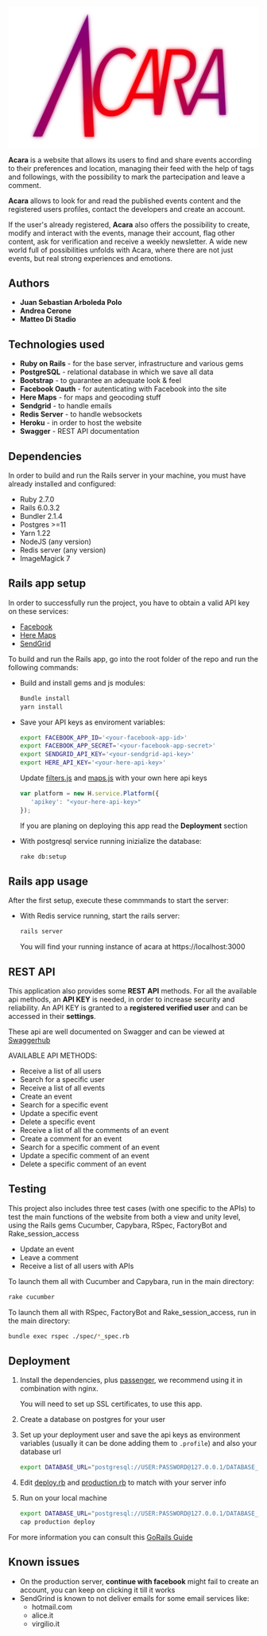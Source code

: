 ![Logo](public/logo.png)

**Acara** is a website that allows its users to find and share events according to their preferences and location, managing their feed with the help of tags and followings, with the possibility to mark the partecipation and leave a comment.

**Acara** allows to look for and read the published events content and the registered users profiles, contact the developers and create an account.

If the user's already registered, **Acara** also offers the possibility to create, modify and interact with the events, manage their account, flag other content, ask for verification and receive a weekly newsletter.
A wide new world full of possibilities unfolds with Acara, where there are not just events, but real strong experiences and emotions.



## Authors

- **Juan Sebastian Arboleda Polo**
- **Andrea Cerone**
- **Matteo Di Stadio**


## Technologies used
- **Ruby on Rails** - for the base server, infrastructure and various gems
- **PostgreSQL** - relational database in which we save all data
- **Bootstrap** - to guarantee an adequate look & feel
- **Facebook Oauth** - for autenticating with Facebook into the site
- **Here Maps** - for maps and geocoding stuff
- **Sendgrid** - to handle emails
- **Redis Server** - to handle websockets
- **Heroku** - in order to host the website
- **Swagger** - REST API documentation


## Dependencies
In order to build and run the Rails server in your machine, you must have already installed and configured:
- Ruby 2.7.0
- Rails 6.0.3.2
- Bundler 2.1.4
- Postgres >=11
- Yarn 1.22
- NodeJS (any version)
- Redis server (any version)
- ImageMagick 7


## Rails app setup

In order to successfully run the project, you have to obtain a valid API key on these services:
- [Facebook](https://developers.facebook.com/)
- [Here Maps](https://developer.here.com/)
- [SendGrid](https://sendgrid.com/)

To build and run the Rails app, go into the root folder of the repo and run the following commands:

- Build and install gems and js modules:
  ```sh
  Bundle install
  yarn install
  ```

- Save your API keys as enviroment variables: 
  ```sh
  export FACEBOOK_APP_ID='<your-facebook-app-id>'
  export FACEBOOK_APP_SECRET='<your-facebook-app-secret>'
  export SENDGRID_API_KEY='<your-sendgrid-api-key>'
  export HERE_API_KEY='<your-here-api-key>'
  ```
  Update [filters.js](app/assets/js/filters.js) and [maps.js](app/assets/js/maps.js) with your own here api keys
    ``` javascript
    var platform = new H.service.Platform({
       'apikey': "<your-here-api-key>"
    });
    ```
  If you are planing on deploying this app read the **Deployment** section

- With postgresql service running inizialize the database:

  ```sh
  rake db:setup
  ```
  
## Rails app usage

After the first setup, execute these commmands to start the server:

* With Redis service running, start the rails server:
  ```sh
  rails server
  ```

  You will find your running instance of acara at https://localhost:3000
  
  
## REST API
This application also provides some **REST API** methods. For all the available api methods, an **API KEY** is needed, in order to increase security and reliability. An API KEY is granted to a **registered verified user** and can be accessed in their **settings**.

These api are well documented on Swagger and can be viewed at [Swaggerhub](https://app.swaggerhub.com/apis/matteo-ds/Acara/1.0.0)

AVAILABLE API METHODS:
- Receive a list of all users
- Search for a specific user
- Receive a list of all events
- Create an event
- Search for a specific event
- Update a specific event
- Delete a specific event
- Receive a list of all the comments of an event
- Create a comment for an event
- Search for a specific comment of an event
- Update a specific comment of an event
- Delete a specific comment of an event


## Testing
This project also includes three test cases (with one specific to the APIs) to test the main functions of the website from both a view and unity level, using the Rails gems Cucumber, Capybara, RSpec, FactoryBot and Rake_session_access

- Update an event
- Leave a comment
- Receive a list of all users with APIs

To launch them all with Cucumber and Capybara, run in the main directory:
  ```sh
  rake cucumber
  ```

To launch them all with RSpec, FactoryBot and Rake_session_access, run in the main directory:
  ```sh
  bundle exec rspec ./spec/*_spec.rb
  ```

## Deployment

1. Install the dependencies, plus [passenger](https://www.phusionpassenger.com/),  we recommend using it in combination with nginx.

    You will need to set up SSL certificates, to use this app. 

2. Create a database on postgres for your user 

3. Set up your deployment user and save the api keys as environment variables (usually it can be done adding them to `.profile`) and also your database url
    ```sh
    export DATABASE_URL="postgresql://USER:PASSWORD@127.0.0.1/DATABASE_NAME"
    ```

4. Edit [deploy.rb](config/deploy.rb) and [production.rb](config/deploy/production.rb) to match with your server info

5. Run on your local machine
    ```sh
    export DATABASE_URL="postgresql://USER:PASSWORD@127.0.0.1/DATABASE_NAME"
    cap production deploy
    ```

For more information you can consult this [GoRails Guide](https://gorails.com/deploy/ubuntu/18.04)

## Known issues
- On the production server, **continue with facebook** might fail to create an account, you can keep on clicking it till it works 
- SendGrind is known to not deliver emails for some email services like:
  - hotmail.com
  - alice.it
  - virgilio.it
